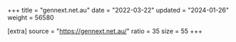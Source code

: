 +++
title = "gennext.net.au"
date = "2022-03-22"
updated = "2024-01-26"
weight = 56580

[extra]
source = "https://gennext.net.au/"
ratio = 35
size = 55
+++
